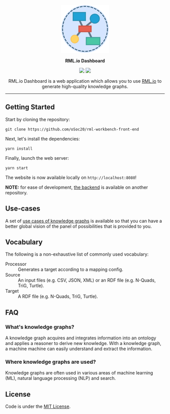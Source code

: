 <p align="center"><img src="assets/rml-io-dashboard.svg" width=150 height=150/></p>
<p align="center"><b>RML.io Dashboard</b></p>
<p align="center">
<a href="https://mit-license.org/"><img src="https://img.shields.io/badge/License-MIT-green.svg?style=flat-square"/></a>
<a href="https://github.com/oSoc20/rml-workbench-front-end/releases"><img src="https://img.shields.io/badge/Version-0.1.0-blue.svg?style=flat-square"/></a>
</p>
<p align="center">RML.io Dashboard is a web application which allows you to use <a href="https://rml.io/">RML.io</a> to generate high-quality knowledge graphs.<p>

---

## Getting Started

Start by cloning the repository:

    git clone https://github.com/oSoc20/rml-workbench-front-end

Next, let's install the dependencies:

    yarn install

Finally, launch the web server:

    yarn start

The website is now available locally on `http://localhost:8080`!

**NOTE:** for ease of development, [the backend](https://github.com/oSoc20/rml-workbench-back-end)
is available on another repository.

## Use-cases

A set of [use cases of knowledge graphs](https://github.com/kg-construct/use-cases) is available so
that you can have a better global vision of the panel of possibilities that is provided to you.

## Vocabulary

The following is a non-exhaustive list of commonly used vocabulary:

<dl>
  <dt>Processor</dt>
  <dd>Generates a target according to a mapping config.</dd>

  <dt>Source</dt>
  <dd>An input files (e.g. CSV, JSON, XML) or an RDF file (e.g. N-Quads, TriG, Turtle).</dd>

  <dt>Target</dt>
  <dd>A RDF file (e.g. N-Quads, TriG, Turtle).</dd>
</dl>

## FAQ

### What's knowledge graphs?

A knowledge graph acquires and integrates information into an ontology and applies a reasoner to
derive new knowledge. With a knowledge graph, a machine machine can easily understand and extract
the information.

### Where knowledge graphs are used?

Knowledge graphs are often used in various areas of machine learning (ML), natural language
processing (NLP) and search.

## License

Code is under the [MIT License](https://github.com/oSoc20/rml-workbench-front-end/blob/master/LICENSE).
